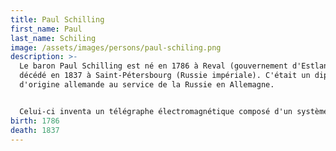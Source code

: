 ```yaml
---
title: Paul Schilling
first_name: Paul
last_name: Schiling
image: /assets/images/persons/paul-schiling.png
description: >-
  Le baron Paul Schilling est né en 1786 à Reval (gouvernement d'Estland) et
  décédé en 1837 à Saint-Pétersbourg (Russie impériale). C'était un diplomate
  d'origine allemande au service de la Russie en Allemagne.


  Celui-ci inventa un télégraphe électromagnétique composé d'un système à une seule aiguille et d'un code utilisé pour indiquer les caractères et fit en 1833 plusieurs expériences sous les yeux de l'empereur de Russie, même si, quelque temps après, son décès empêcha de continuer les essais sur une échelle plus étendue.
birth: 1786
death: 1837
---
```

